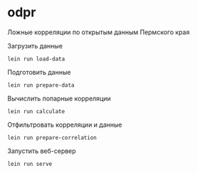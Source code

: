 odpr
====

Ложные корреляции по открытым данным Пермского края

Загрузить данные

`lein run load-data`

Подготовить данные

`lein run prepare-data`

Вычислить попарные корреляции

`lein run calculate`

Отфильтровать корреляции и данные

`lein run prepare-correlation`

Запустить веб-сервер

`lein run serve`

